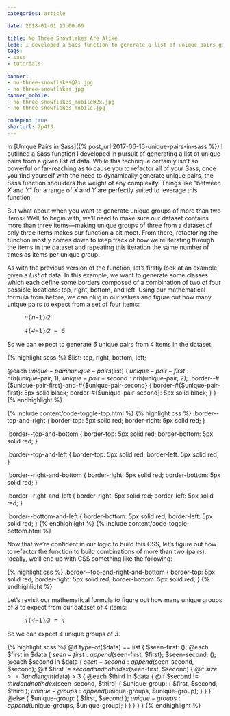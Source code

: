 ```yaml
---
categories: article

date: 2018-01-01 13:00:00

title: No Three Snowflakes Are Alike
lede: I developed a Sass function to generate a list of unique pairs given a List or Map of data, so I extrapolated the idea and refactored the function to generate a series of unique groups of a specified size.
tags:
- sass
- tutorials

banner:
- no-three-snowflakes@2x.jpg
- no-three-snowflakes.jpg
banner_mobile:
- no-three-snowflakes_mobile@2x.jpg
- no-three-snowflakes_mobile.jpg

codepen: true
shorturl: 2p4f3
---
```



In [Unique Pairs in Sass]({% post_url 2017-06-16-unique-pairs-in-sass %}) I outlined a Sass function I developed in pursuit of generating a list of unique pairs from a given list of data. While this technique certainly isn’t so powerful or far-reaching as to cause you to refactor all of your Sass, once you find yourself with the need to dynamically generate unique pairs, the Sass function shoulders the weight of any complexity. Things like <q>between <var>X</var> and <var>Y</var></q> for a range of <var>X</var> and <var>Y</var> are perfectly suited to leverage this function.

But what about when you want to generate unique groups of more than two items? Well, to begin with, we’ll need to make sure our dataset contains more than three items—making unique groups of three from a dataset of only three items makes our function a bit moot. From there, refactoring the function mostly comes down to keep track of how we’re iterating through the items in the dataset and repeating this iteration the same number of times as items per unique group.

As with the previous version of the function, let’s firstly look at an example given a *List* of data. In this example, we want to generate some classes which each define some borders composed of a combination of two of four possible locations: top, right, bottom, and left. Using our mathematical formula from before, we can plug in our values and figure out how many unique pairs to expect from a set of four items:

<figure>
    <samp class="beta"><var>n</var>(<var>n</var>&minus;1)&frasl;<var>2</var></samp>
</figure>

<figure>
    <samp class="beta"><var>4</var>(<var>4</var>&minus;1)&frasl;<var>2</var> = <var>6</var></samp>
</figure>

So we can expect to generate <var>6</var> unique pairs from <var>4</var> items in the dataset.

{% highlight scss %}
$list:
    top,
    right,
    bottom,
    left;

@each $unique-pair in unique-pairs($list) {
    $unique-pair-first:  nth($unique-pair, 1);
    $unique-pair-second: nth($unique-pair, 2);
    .border--#{$unique-pair-first}-and-#{$unique-pair-second} {
        border-#{$unique-pair-first}:  5px solid black;
        border-#{$unique-pair-second}: 5px solid black;
    }
}
{% endhighlight %}

{% include content/code-toggle-top.html %}
{% highlight css %}
.border--top-and-right {
    border-top:   5px solid red;
    border-right: 5px solid red;
}

.border--top-and-bottom {
    border-top:   5px solid red;
    border-bottom: 5px solid red;
}

.border--top-and-left {
    border-top:  5px solid red;
    border-left: 5px solid red;
}

.border--right-and-bottom {
    border-right:  5px solid red;
    border-bottom: 5px solid red;
}

.border--right-and-left {
    border-right: 5px solid red;
    border-left:  5px solid red;
}

.border--bottom-and-left {
    border-bottom: 5px solid red;
    border-left:   5px solid red;
}
{% endhighlight %}
{% include content/code-toggle-bottom.html %}

Now that we’re confident in our logic to build this CSS, let’s figure out how to refactor the function to build combinations of more than two (pairs). Ideally, we’ll end up with CSS something like the following:

{% highlight css %}
.border--top-and-right-and-bottom {
    border-top:    5px solid red;
    border-right:  5px solid red;
    border-bottom: 5px solid red;
}
{% endhighlight %}

Let’s revisit our mathematical formula to figure out how many unique groups of <var>3</var> to expect from our dataset of <var>4</var> items:

<figure>
    <samp class="beta"><var>4</var>(<var>4</var>&minus;1)&frasl;<var>3</var> = <var>4</var></samp>
</figure>

So we can expect <var>4</var> unique groups of <var>3</var>.

{% highlight scss %}
@if type-of($data) == list {
    $seen-first: ();
    @each $first in $data {
        $seen-first: append($seen-first, $first);
        $seen-second: ();
        @each $second in $data {
            $seen-second: append($seen-second, $second);
            @if $first != $second and not index($seen-first, $second) {
                @if $size >= 3 and length($data) > 3 {
                    @each $third in $data {
                        @if $second != $third and not index($seen-second, $third) {
                            $unique-group: (
                                $first,
                                $second,
                                $third
                            );
                            $unique-groups: append($unique-groups, $unique-group);
                        }
                    }
                } @else {
                    $unique-group: (
                        $first,
                        $second
                    );
                    $unique-groups: append($unique-groups, $unique-group);
                }
            }
        }
    }
}
{% endhighlight %}
